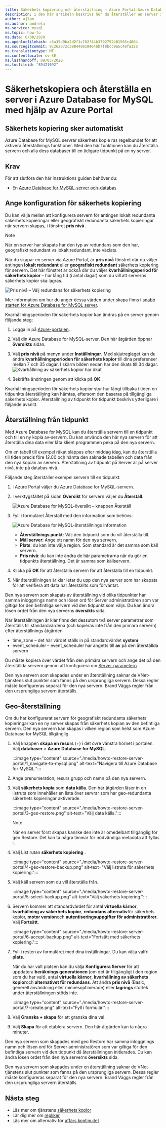 ```yaml
---
title: Säkerhets kopiering och återställning – Azure Portal-Azure Database for MySQL
description: I den här artikeln beskrivs hur du återställer en server i Azure Database for MySQL med hjälp av Azure Portal.
author: ajlam
ms.author: andrela
ms.service: mysql
ms.topic: how-to
ms.date: 6/30/2020
ms.openlocfilehash: c6a35d9ba2d2f1c762f44b3792792401565c4804
ms.sourcegitcommit: 9c262672c388440810464bb7f8bcc9a5c48fa326
ms.translationtype: MT
ms.contentlocale: sv-SE
ms.lasthandoff: 09/03/2020
ms.locfileid: "89421092"
---
```

# <a name="how-to-backup-and-restore-a-server-in-azure-database-for-mysql-using-the-azure-portal"></a>Säkerhetskopiera och återställa en server i Azure Database for MySQL med hjälp av Azure Portal

## <a name="backup-happens-automatically"></a>Säkerhets kopiering sker automatiskt
Azure Database for MySQL servrar säkerhets kopie ras regelbundet för att aktivera återställnings funktioner. Med den här funktionen kan du återställa servern och alla dess databaser till en tidigare tidpunkt på en ny server.

## <a name="prerequisites"></a>Krav
För att slutföra den här instruktions guiden behöver du:
- En [Azure Database for MySQL-server och-databas](quickstart-create-mysql-server-database-using-azure-portal.md)

## <a name="set-backup-configuration"></a>Ange konfiguration för säkerhets kopiering

Du kan välja mellan att konfigurera servern för antingen lokalt redundanta säkerhets kopieringar eller geografiskt redundanta säkerhets kopieringar när servern skapas, i fönstret **pris nivå** .

> [!NOTE]
> När en server har skapats har den typ av redundans som den har, geografiskt redundant vs lokalt redundant, inte växlats.
>

När du skapar en server via Azure Portal, är **pris nivå** fönstret där du väljer antingen **lokalt redundant** eller **geografiskt redundant** säkerhets kopiering för servern. Det här fönstret är också där du väljer **kvarhållningsperiod för säkerhets kopior** – hur lång tid (i antal dagar) som du vill att serverns säkerhets kopior ska lagras.

   ![Pris nivå – Välj redundans för säkerhets kopiering](./media/howto-restore-server-portal/pricing-tier.png)

Mer information om hur du anger dessa värden under skapa finns i [snabb starten för Azure Database for MySQL server](quickstart-create-mysql-server-database-using-azure-portal.md).

Kvarhållningsperioden för säkerhets kopior kan ändras på en server genom följande steg:
1. Logga in på [Azure-portalen](https://portal.azure.com/).
2. Välj din Azure Database for MySQL-server. Den här åtgärden öppnar **översikts** sidan.
3. Välj **pris nivå** på menyn under **Inställningar**. Med skjutreglaget kan du ändra **kvarhållningsperioden för säkerhets kopior** till dina preferenser mellan 7 och 35 dagar.
I skärm bilden nedan har den ökats till 34 dagar.
![Kvarhållning av säkerhets kopior har ökat](./media/howto-restore-server-portal/3-increase-backup-days.png)

4. Bekräfta ändringen genom att klicka på **OK** .

Kvarhållningsperioden för säkerhets kopior styr hur långt tillbaka i tiden en tidpunkts återställning kan hämtas, eftersom den baseras på tillgängliga säkerhets kopior. Återställning av tidpunkt för tidpunkt beskrivs ytterligare i följande avsnitt. 

## <a name="point-in-time-restore"></a>Återställning från tidpunkt
Med Azure Database for MySQL kan du återställa servern till en tidpunkt och till en ny kopia av-servern. Du kan använda den här nya servern för att återställa dina data eller låta klient programmen peka på den nya servern.

Om en tabell till exempel råkat släppas efter middag idag, kan du återställa till tiden precis före 12.00 och hämta den saknade tabellen och data från den nya kopian av servern. Återställning av tidpunkt på Server är på server nivå, inte på databas nivå.

Följande steg återställer exempel servern till en tidpunkt:
1. I Azure Portal väljer du Azure Database for MySQL-servern. 

2. I verktygsfältet på sidan **Översikt** för servern väljer du **Återställ**.

   ![Azure Database for MySQL-översikt – knappen Återställ](./media/howto-restore-server-portal/2-server.png)

3. Fyll i formuläret Återställ med den information som behövs:

   ![Azure Database for MySQL-återställnings information](./media/howto-restore-server-portal/3-restore.png)
   - **Återställnings punkt**: Välj den tidpunkt som du vill återställa till.
   - **Mål server**: Ange ett namn för den nya servern.
   - **Plats**: du kan inte välja region. Som standard är det samma som käll servern.
   - **Pris nivå**: du kan inte ändra de här parametrarna när du gör en tidpunkts återställning. Det är samma som källservern. 

4. Klicka på **OK** för att återställa servern för att återställa till en tidpunkt. 

5. När återställningen är klar letar du upp den nya server som har skapats för att verifiera att data har återställts som förväntat.

Den nya servern som skapats av återställning vid olika tidpunkter har samma inloggnings namn och lösen ord för Server administratören som var giltiga för den befintliga servern vid den tidpunkt som väljs. Du kan ändra lösen ordet från den nya serverns **översikts** sida.

När återställningen är klar finns det dessutom två server parametrar som återställs till standardvärdena (och kopieras inte från den primära servern) efter återställnings åtgärden
*   time_zone – det här värdet ställs in på standardvärdet **system**
*   event_scheduler – event_scheduler har angetts till **av** på den återställda servern

Du måste kopiera över värdet från den primära servern och ange det på den återställda servern genom att konfigurera om [Server parametern](howto-server-parameters.md)

Den nya servern som skapades under en återställning saknar de VNet-tjänstens slut punkter som fanns på den ursprungliga servern. Dessa regler måste konfigureras separat för den nya servern. Brand Väggs regler från den ursprungliga servern återställs.

## <a name="geo-restore"></a>Geo-återställning
Om du har konfigurerat servern för geografiskt redundanta säkerhets kopieringar kan en ny server skapas från säkerhets kopian av den befintliga servern. Den nya servern kan skapas i vilken region som helst som Azure Database for MySQL tillgänglig.  

1. Välj knappen **skapa en resurs** (+) i det övre vänstra hörnet i portalen. Välj **databaser**  >  **Azure Database for MySQL**.

   :::image type="content" source="./media/howto-restore-server-portal/1_navigate-to-mysql.png" alt-text="Navigera till Azure Database for MySQL.":::
 
2. Ange prenumeration, resurs grupp och namn på den nya servern. 

3. Välj **säkerhets kopia** som **data källa**. Den här åtgärden läser in en listruta som innehåller en lista över servrar som har geo-redundanta säkerhets kopieringar aktiverade.
   
   :::image type="content" source="./media/howto-restore-server-portal/3-geo-restore.png" alt-text="Välj data källa.":::
    
   > [!NOTE]
   > När en server först skapas kanske den inte är omedelbart tillgänglig för geo Restore. Det kan ta några timmar för nödvändiga metadata att fyllas i.
   >

4. Välj List rutan **säkerhets kopiering** .
   
   :::image type="content" source="./media/howto-restore-server-portal/4-geo-restore-backup.png" alt-text="Välj listruta för säkerhets kopiering.":::

5. Välj käll servern som du vill återställa från.
   
   :::image type="content" source="./media/howto-restore-server-portal/5-select-backup.png" alt-text="Välj säkerhets kopiering.":::

6. Servern kommer att standardvärdet för antal **virtuella kärnor**, **kvarhållning av säkerhets kopior**, **redundans alternativ**för säkerhets kopior, **motor version**och **autentiseringsuppgifter för administratörer**. Välj **Fortsätt**. 
   
   :::image type="content" source="./media/howto-restore-server-portal/6-accept-backup.png" alt-text="Fortsätt med säkerhets kopiering.":::

7. Fyll i resten av formuläret med dina inställningar. Du kan välja valfri **plats**.

    När du har valt platsen kan du välja **Konfigurera Server** för att uppdatera **beräknings generationen** (om det är tillgängligt i den region som du har valt), antal **virtuella kärnor**, **kvarhållning av säkerhets kopior**och **alternativet för redundans**. Att ändra **pris nivå** (Basic, generell användning eller minnesoptimerade) eller **lagrings** storlek under återställningen stöds inte.

   :::image type="content" source="./media/howto-restore-server-portal/7-create.png" alt-text="Fyll i formulär."::: 

8. Välj **Granska + skapa** för att granska dina val. 

9. Välj **Skapa** för att etablera servern. Den här åtgärden kan ta några minuter.

Den nya servern som skapades med geo Restore har samma inloggnings namn och lösen ord för Server administratören som var giltiga för den befintliga servern vid den tidpunkt då återställningen initierades. Du kan ändra lösen ordet från den nya serverns **översikts** sida.

Den nya servern som skapades under en återställning saknar de VNet-tjänstens slut punkter som fanns på den ursprungliga servern. Dessa regler måste konfigureras separat för den nya servern. Brand Väggs regler från den ursprungliga servern återställs.

## <a name="next-steps"></a>Nästa steg
- Läs mer om tjänstens [säkerhets kopior](concepts-backup.md)
- Lär dig mer om [repliker](concepts-read-replicas.md)
- Läs mer om alternativ för [affärs kontinuitet](concepts-business-continuity.md)